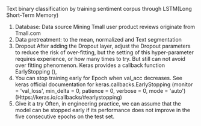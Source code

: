 Text binary classification by training sentiment corpus through LSTM(Long Short-Term Memory)

1. Database: Data source Mining Tmall user product reviews originate from Tmall.com
2. Data pretreatment: to the mean, normalized and Text segmentation
3. Dropout After adding the Dropout layer, adjust the Dropout parameters to reduce the risk of over-fitting, but the setting of this hyper-parameter requires experience, or how many times to try. But still can not avoid over fitting phenomenon. Keras provides a callback function EarlyStopping (),
4. You can stop training early for Epoch when val_acc decreases. See keras official documentation for keras.callbacks.EarlyStopping (monitor = 'val_loss', min_delta = 0, patience = 0, verbose = 0, mode = 'auto')
(Https://keras.io/callbacks/#earlystopping)
5. Give it a try Often, in engineering practice, we can assume that the model can be stopped early if its performance does not improve in the five consecutive epochs on the test set.

